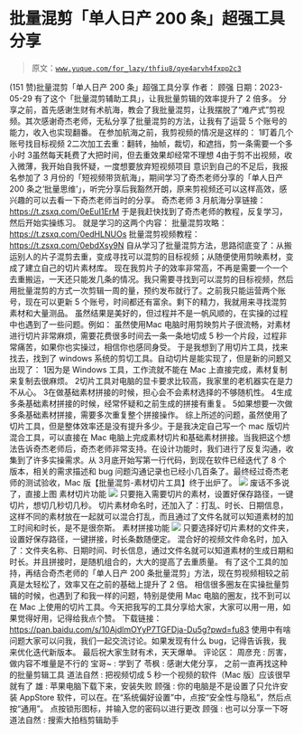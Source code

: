 # 批量混剪「单人日产 200 条」超强工具分享

> 原文：[`www.yuque.com/for_lazy/thfiu8/qye4arvh4fxpp2c3`](https://www.yuque.com/for_lazy/thfiu8/qye4arvh4fxpp2c3)

<ne-h2 id="69aa099a" data-lake-id="69aa099a"><ne-heading-ext><ne-heading-anchor></ne-heading-anchor><ne-heading-fold></ne-heading-fold></ne-heading-ext><ne-heading-content><ne-text id="u94b4a783">(151 赞)批量混剪「单人日产 200 条」超强工具分享</ne-text></ne-heading-content></ne-h2> <ne-p id="ud7ba574d" data-lake-id="ud7ba574d"><ne-text id="u4cb8ff52">作者： 顾强</ne-text></ne-p> <ne-p id="ue8b4a85d" data-lake-id="ue8b4a85d"><ne-text id="ufbab79e1">日期：2023-05-29</ne-text></ne-p> <ne-p id="u96fce63b" data-lake-id="u96fce63b"><ne-text id="u86b65714">有了这个「批量混剪辅助工具」，让我批量剪辑的效率提升了 2 倍多。</ne-text></ne-p> <ne-p id="ue690358c" data-lake-id="ue690358c"><ne-text id="u26d53430">分享之前，首先感谢生财有术航海，教会了我批量混剪，让我摆脱了“难产式”剪视频。其次感谢奇杰老师，无私分享了批量混剪的方法，让我有了运营 5 个账号的能力，收入也实现翻番。</ne-text></ne-p> <ne-p id="ue2bea7c2" data-lake-id="ue2bea7c2"><ne-text id="u09b3897a">在参加航海之前，我剪视频的情况是这样的：</ne-text></ne-p> <ne-oli index-type="0"><ne-oli-i>1</ne-oli-i><ne-oli-c class="ne-oli-content" id="ue270f00f" data-lake-id="ue270f00f"><ne-text id="u77b20265">盯着⼏个账号找⽬标视频</ne-text></ne-oli-c></ne-oli> <ne-oli index-type="0"><ne-oli-i>2</ne-oli-i><ne-oli-c class="ne-oli-content" id="u92b14d38" data-lake-id="u92b14d38"><ne-text id="uf31df8c2">二次加工去重：翻转，抽帧，裁切，和遮挡，剪一条需要一个多小时</ne-text></ne-oli-c></ne-oli> <ne-oli index-type="0"><ne-oli-i>3</ne-oli-i><ne-oli-c class="ne-oli-content" id="u02f181c9" data-lake-id="u02f181c9"><ne-text id="uad6c2826">虽然每天耗费了大把时间，但去重效果却经常不理想</ne-text></ne-oli-c></ne-oli> <ne-oli index-type="0"><ne-oli-i>4</ne-oli-i><ne-oli-c class="ne-oli-content" id="uad490e84" data-lake-id="uad490e84"><ne-text id="u2c22c1f5">由于剪不出视频，收入微薄，我开始自我怀疑，一度想要放弃短视频项目</ne-text></ne-oli-c></ne-oli> <ne-p id="u20b0a44a" data-lake-id="u20b0a44a"><ne-text id="udbb6eb73">意识到自己的不足后，我报名参加了 3 月份的「短视频带货航海」，期间学习了奇杰老师分享的「单人日产 200 条之‘批量思维’」，听完分享后我豁然开朗，原来剪视频还可以这样高效，感兴趣的可以去看一下奇杰老师当时的分享。</ne-text></ne-p> <ne-p id="u57c862fb" data-lake-id="u57c862fb"><ne-text id="uf91d43d8">奇杰老师 3 月航海分享链接：</ne-text>[<ne-text id="u1a2e4d3c">https://t.zsxq.com/0eEuI1ErM</ne-text>](https://t.zsxq.com/0eEuI1ErM)</ne-p> <ne-p id="u0394538c" data-lake-id="u0394538c"><ne-text id="u59d3288b">于是我赶快找到了奇杰老师的教程，反复学习，然后开始实操练习。</ne-text></ne-p> <ne-p id="u1f289978" data-lake-id="u1f289978"><ne-text id="u28fc79f2">就是学习的这两个内容：</ne-text></ne-p> <ne-p id="uf0de1f1f" data-lake-id="uf0de1f1f"><ne-text id="ue365b384">批量混剪攻略：</ne-text>[<ne-text id="ud4545590">https://t.zsxq.com/0edHLNUOs</ne-text>](https://t.zsxq.com/0edHLNUOs)</ne-p> <ne-p id="u43c4bf11" data-lake-id="u43c4bf11"><ne-text id="u7d79e265">批量混剪视频教程：</ne-text>[<ne-text id="u2bc03c4a">https://t.zsxq.com/0ebdXsy9N</ne-text>](https://t.zsxq.com/0ebdXsy9N)</ne-p> <ne-p id="u92708573" data-lake-id="u92708573"><ne-text id="uba5af2ba">⾃从学习了批量混剪⽅法，思路彻底变了：从搬运别⼈的⽚⼦混剪去重，变成寻找可以混剪的⽬标视频；从随便使用剪映素材，变成了建立自己的切⽚素材库。</ne-text></ne-p> <ne-p id="u45ce002e" data-lake-id="u45ce002e"><ne-text id="uf0e64466">现在我剪⽚⼦的效率⾮常⾼，不再是需要一个一个去重搬运，⼀天还只能发⼏条的情况。我只需要寻找到可以混剪的⽬标视频，然后⽤批量混剪的⽅式⼀次剪辑⼀周的量，预约发布就⾏了。之前我只能运营两个账号，现在可以更新 5 个账号，时间都还有富余。剩下的精⼒，我就用来寻找混剪素材和⼤量测品。</ne-text></ne-p> <ne-p id="ub621465e" data-lake-id="ub621465e"><ne-text id="uaf07637a">虽然结果是美好的，但过程并不是一帆风顺的，在实操的过程中也遇到了⼀些问题。例如：</ne-text></ne-p> <ne-p id="u45a70866" data-lake-id="u45a70866"><ne-text id="uea88d04f">虽然使⽤Mac 电脑时⽤剪映剪⽚⼦很流畅，对素材进⾏切⽚⾮常麻烦，需要花费很多时间去⼀条⼀条地切成 5 秒⼀个⽚段，过程非常痛苦，如果你也实操过，相信你也感同身受。</ne-text></ne-p> <ne-p id="u3d6ac353" data-lake-id="u3d6ac353"><ne-text id="ue03193eb">于是我想到了用切片工具，找来找去，找到了 windows 系统的剪切⼯具。自动切片是能实现了，但是新的问题又出现了：</ne-text></ne-p> <ne-oli index-type="0"><ne-oli-i>1</ne-oli-i><ne-oli-c class="ne-oli-content" id="u13a71eb2" data-lake-id="u13a71eb2"><ne-text id="u84233425">因为是 Windows 工具，⼯作流就不能在 Mac 上直接完成，素材复制来复制去很麻烦。</ne-text></ne-oli-c></ne-oli> <ne-oli index-type="0"><ne-oli-i>2</ne-oli-i><ne-oli-c class="ne-oli-content" id="u08a5d815" data-lake-id="u08a5d815"><ne-text id="u5b061bee">切片工具对电脑的显卡要求比较高，我家⾥的⽼机器实在是⼒不从⼼。</ne-text></ne-oli-c></ne-oli> <ne-oli index-type="0"><ne-oli-i>3</ne-oli-i><ne-oli-c class="ne-oli-content" id="u133e1b3a" data-lake-id="u133e1b3a"><ne-text id="u1b894e66">在做基础素材拼接的时候，担⼼会不会素材选择的不够随机性。</ne-text></ne-oli-c></ne-oli> <ne-oli index-type="0"><ne-oli-i>4</ne-oli-i><ne-oli-c class="ne-oli-content" id="u0084e81e" data-lake-id="u0084e81e"><ne-text id="u6df93968">⽣成多条基础素材拼接的时候，经常怀疑和之前⽣成的拼接有重复。</ne-text></ne-oli-c></ne-oli> <ne-oli index-type="0"><ne-oli-i>5</ne-oli-i><ne-oli-c class="ne-oli-content" id="u4db977f7" data-lake-id="u4db977f7"><ne-text id="u8fd7e023">如果想要一次做多条基础素材拼接，需要多次重复整个拼接操作。</ne-text></ne-oli-c></ne-oli> <ne-p id="u3a8bc85a" data-lake-id="u3a8bc85a"><ne-text id="u12d99c50">综上所述的问题，虽然使用了切片工具，但是整体效率还是没有提升多少。于是我决定⾃⼰写⼀个 mac 版切片混合⼯具，可以直接在 Mac 电脑上完成素材切⽚和基础素材拼接。当我把这个想法告诉奇杰老师后，奇杰老师非常支持。在设计功能时，我们进⾏了反复沟通，收集到了许多实操需求。从 3⽉底开始写第⼀⾏代码，到现在软件已经迭代了 8 个版本，相关的需求描述和 bug 问题沟通记录也已经⼩⼏百条了。最终经过奇杰⽼师的测试验收，Mac 版【批量混剪-素材切片工具】终于出炉了。</ne-text></ne-p> <ne-p id="ub984536a" data-lake-id="ub984536a"><ne-card data-card-name="image" data-card-type="inline" id="Lj7jk" data-event-boundary="card">![](img/f6f3e2e048265e61f4d44075334da06d.png)</ne-card></ne-p> <ne-p id="u6719b3e2" data-lake-id="u6719b3e2"><ne-text id="u58e0624c">废话不多说了，直接上图</ne-text></ne-p> <ne-p id="ubb22ef82" data-lake-id="ubb22ef82"><ne-text id="u68fb5c35">素材切片功能</ne-text></ne-p> <ne-p id="u549fdc6a" data-lake-id="u549fdc6a"><ne-card data-card-name="image" data-card-type="inline" id="rCCg7" data-event-boundary="card">![](img/5fa0ed0a868d463610205a46c592088d.png)</ne-card></ne-p> <ne-p id="udb7b744b" data-lake-id="udb7b744b"><ne-text id="uf8ef5db1">只要拖入需要切片的素材，设置好保存路径，一键切片，想切几秒切几秒。</ne-text></ne-p> <ne-p id="u3a7c5469" data-lake-id="u3a7c5469"><ne-text id="u071bdabe">切片素材命名时，还加入了：打乱、时长、日期信息，这样不同的素材放在一起就可以混合打乱，而且通过了文件名就可以知道素材的加工时间和时长，是不是很奈斯。</ne-text></ne-p> <ne-p id="u3e1ae268" data-lake-id="u3e1ae268"><ne-text id="u081998fc">素材拼接功能</ne-text></ne-p> <ne-p id="ue8d18760" data-lake-id="ue8d18760"><ne-card data-card-name="image" data-card-type="inline" id="fGTBF" data-event-boundary="card">![](img/88c0acadd24018ab41a89e7de1f5f5b1.png)</ne-card></ne-p> <ne-p id="u7d1bd100" data-lake-id="u7d1bd100"><ne-text id="uef302272">只要选择好切片素材的文件夹，设置好保存路径，一键拼接，时长条数随便定。</ne-text></ne-p> <ne-p id="u0d4c64bb" data-lake-id="u0d4c64bb"><ne-text id="uffd71097">混合好的视频文件命名时，加入了：文件夹名称、日期时间、时长信息，通过文件名就可以知道素材的生成日期和时长。并且拼接时，是随机组合的，大大的提高了去重质量。</ne-text></ne-p> <ne-p id="ud300f061" data-lake-id="ud300f061"><ne-text id="ub7f75d6d">有了这个工具的加持，再结合奇杰老师的「单人日产 200 条批量混剪」方法，现在剪视频相较之前真是太轻松了，效率又在之前的基础上提升了 2 倍。</ne-text></ne-p> <ne-p id="ubded2091" data-lake-id="ubded2091"><ne-text id="ueaf74714">相信很多圈友在实操批量剪辑的时候，也遇到了和我一样的问题，特别是使用 Mac 电脑的圈友，找不到可以在 Mac 上使用的切片工具。今天把我写的工具分享给大家，大家可以用一用，如果觉得好用，记得给我点个赞。</ne-text></ne-p> <ne-p id="u11d0c320" data-lake-id="u11d0c320"><ne-text id="u41fb9972">下载链接：</ne-text>[<ne-text id="u07468741">https://pan.baidu.com/s/10AjdlmOYyP7TGFDja-Du5g?pwd=fu83</ne-text>](https://pan.baidu.com/s/10AjdlmOYyP7TGFDja-Du5g?pwd=fu83)</ne-p> <ne-p id="u4de1f83f" data-lake-id="u4de1f83f"><ne-text id="uad0040e1">使用中有啥问题大家可以问我，我们一起交流讨论。如果发现有什么 bug，记得告诉我，我来优化迭代新版本。</ne-text></ne-p> <ne-p id="u63b41683" data-lake-id="u63b41683"><ne-text id="u3789da68">最后祝大家⽣财有术，天天爆单。</ne-text></ne-p> <ne-hole id="u054f2e45" data-lake-id="u054f2e45"><ne-card data-card-name="hr" data-card-type="block" id="nEKIF" data-event-boundary="card"><ne-p id="ua3aa0eaa" data-lake-id="ua3aa0eaa"><ne-text id="u079a3a08">评论区：</ne-text></ne-p> <ne-p id="u1a943953" data-lake-id="u1a943953"><ne-text id="uaa3bdb7d">周彦充 : 厉害，做内容不堆量是不行的</ne-text> <ne-text id="ud9ed1395">宝哥~ : 学到了</ne-text> <ne-text id="uc37090bf">苓枫 : 感谢大佬分享， 之前一直再找这种的批量剪辑工具</ne-text> <ne-text id="uf3de4418">道法自然 : 把视频切成 5 秒一个视频的软件（Mac 版）应该很早就有了</ne-text> <ne-text id="ud3e44397">雄 : 苹果电脑下载下来，安装失败</ne-text> <ne-text id="uc40b32bf">顾强 : 你的电脑是不是设置了只允许安装 AppStore 软件，可以在。在“系统偏好设置”中，点按“安全性与隐私”，然后点按“通用”。 点按锁形图标，并输入您的密码以进行更改</ne-text> <ne-text id="u82144fbb">顾强 : 也可以分享一下呀</ne-text> <ne-text id="u9a72233f">道法自然 : 搜索大拍档剪辑助手</ne-text></ne-p></ne-card></ne-hole>